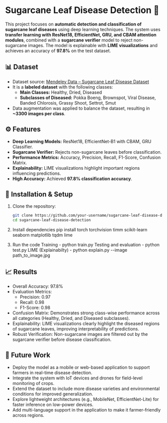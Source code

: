 # Sugarcane Leaf Disease Detection 🌱  

This project focuses on **automatic detection and classification of sugarcane leaf diseases** using deep learning techniques. The system uses **transfer learning with ResNet18, EfficientNet, GRU, and CBAM attention modules**, combined with a **sugarcane verifier** model to reject non-sugarcane images. The model is explainable with **LIME visualizations** and achieves an accuracy of **97.8%** on the test dataset.  


## 📊 Dataset
- Dataset source: [Mendeley Data – Sugarcane Leaf Disease Dataset](https://data.mendeley.com/datasets/9twjtv92vk/1)  
- It is a **labeled dataset** with the following classes:  
  - **Main Classes:** Healthy, Dried, Diseased  
  - **Subclasses of Diseased:** Pokka Boeng, Brownspot, Viral Disease, Banded Chlorosis, Grassy Shoot, Settrot, Smut  
- Data augmentation was applied to balance the dataset, resulting in **~3300 images per class**.  

## ⚙️ Features
- **Deep Learning Models:** ResNet18, EfficientNet-B1 with CBAM, GRU Classifier.  
- **Sugarcane Verifier:** Rejects non-sugarcane leaves before classification.  
- **Performance Metrics:** Accuracy, Precision, Recall, F1-Score, Confusion Matrix.  
- **Explainability:** LIME visualizations highlight important regions influencing predictions.  
- **High Accuracy:** Achieved **97.8% classification accuracy**.  

## 🚀 Installation & Setup
1. Clone the repository:  
   ```bash
   git clone https://github.com/your-username/sugarcane-leaf-disease-detection.git
   cd sugarcane-leaf-disease-detection
   
2. Install dependencies
   pip install torch torchvision timm scikit-learn seaborn matplotlib tqdm lime
   
3. Run the code
   Training - python train.py
   Testing and evaluation - python test.py
   LIME (Explainabilty) - python explain.py --image path_to_image.jpg

## 📈 Results
- Overall Accuracy: 97.8%  
- Evaluation Metrics:
  - Precision: 0.97  
  - Recall: 0.98  
  - F1-Score: 0.98  
- Confusion Matrix: Demonstrates strong class-wise performance across all categories (Healthy, Dried, and Diseased subclasses).  
- Explainability: LIME visualizations clearly highlight the diseased regions of sugarcane leaves, improving interpretability of predictions.  
- Robust Verification: Non-sugarcane images are filtered out by the sugarcane verifier before disease classification.  

## 🔮 Future Work
- Deploy the model as a mobile or web-based application to support farmers in real-time disease detection.  
- Integrate the system with IoT devices and drones for field-level monitoring of crops.  
- Extend the dataset to include more disease varieties and environmental conditions for improved generalization.  
- Explore lightweight architectures (e.g., MobileNet, EfficientNet-Lite) for faster inference on low-power devices.  
- Add multi-language support in the application to make it farmer-friendly across regions.  

